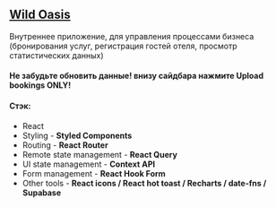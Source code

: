 ## [Wild Oasis](https://kalinin-vlad.github.io/wild-oasis/)

Внутреннее приложение, для управления процессами бизнеса (бронирования услуг, регистрация гостей отеля, просмотр статистических данных)

#### Не забудьте обновить данные! внизу сайдбара нажмите Upload bookings ONLY!

#### Стэк:

- React
- Styling - **Styled Components**
- Routing - **React Router**
- Remote state management - **React Query**
- UI state management - **Context API**
- Form management - **React Hook Form**
- Other tools - **React icons / React hot toast / Recharts / date-fns / Supabase**
